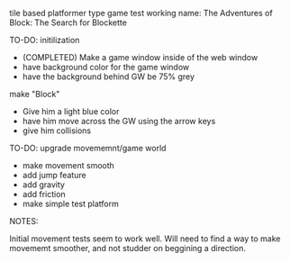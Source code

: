 tile based platformer type game test
working name:
The Adventures of Block: The Search for Blockette

TO-DO: initilization
* (COMPLETED)
Make a game window inside of the web window
*    have background color for the game window
*    have the background behind GW be 75% grey

make "Block"
*    Give him a light blue color
*    have him move across the GW using the arrow keys
*    give him collisions

TO-DO: upgrade movememnt/game world

*   make movement smooth
*   add jump feature
*   add gravity
*   add friction
*   make simple test platform

NOTES:

Initial movement tests seem to work well. Will need to find a way to make movememt smoother, and not studder on beggining a direction.

